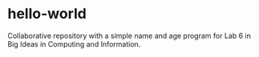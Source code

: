 # hello-world
Collaborative repository with a simple name and age program for Lab 6 in Big Ideas in Computing and Information.
